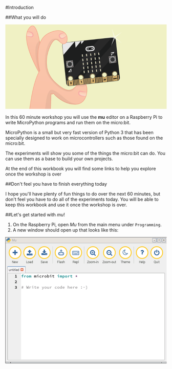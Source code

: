 

#Introduction



##What you will do


![](images/cover.png)

In this 60 minute workshop you will use the **mu** editor on a Raspberry Pi to write MicroPython programs and run them
on the micro:bit. 

MicroPython is a small but very fast version of Python 3 that has been specially designed to work on microcontrollers
such as those found on the micro:bit.

The experiments will show you some of the things the micro:bit can do. You can use them as a base to build your
own projects. 

At the end of this workbook you will find some links to help you explore once the workshop is over 

##Don't feel you have to finish everything today

I hope you'll have plenty of fun things to do over the next 60 minutes, but don't feel you have to do all of
the experiments today. You will be able to keep this workbook and use it once the workshop is over.

##Let's get started with *mu*!


1. On the Raspberry Pi, open *Mu* from the main menu under `Programming`.
1. A new window should open up that looks like this:


![mu screenshot](images/screen1.png)
